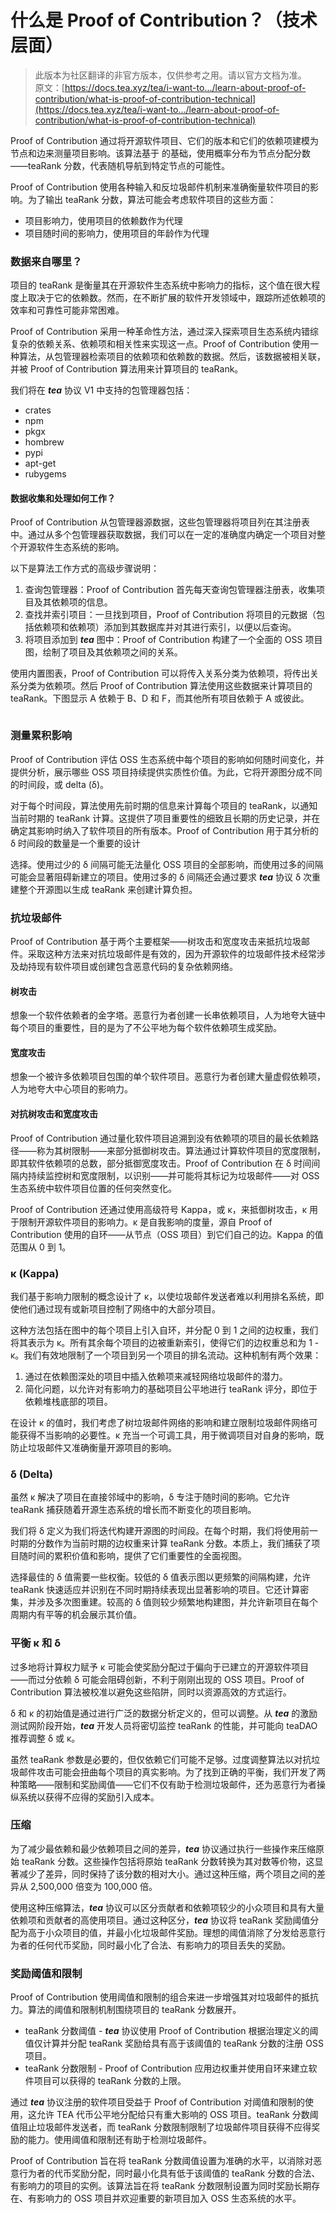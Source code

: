 # 什么是 Proof of Contribution？（技术层面）

> 此版本为社区翻译的非官方版本，仅供参考之用。请以官方文档为准。\
> 原文：[https://docs.tea.xyz/tea/i-want-to.../learn-about-proof-of-contribution/what-is-proof-of-contribution-technical](https://docs.tea.xyz/tea/i-want-to.../learn-about-proof-of-contribution/what-is-proof-of-contribution-technical)

Proof of Contribution 通过将开源软件项目、它们的版本和它们的依赖项建模为节点和边来测量项目影响。该算法基于 的基础，使用概率分布为节点分配分数——teaRank 分数，代表随机导航到特定节点的可能性。

Proof of Contribution 使用各种输入和反垃圾邮件机制来准确衡量软件项目的影响。为了输出 teaRank 分数，算法可能会考虑软件项目的这些方面：

* 项目影响力，使用项目的依赖数作为代理
* 项目随时间的影响力，使用项目的年龄作为代理

### 数据来自哪里？

项目的 teaRank 是衡量其在开源软件生态系统中影响力的指标，这个值在很大程度上取决于它的依赖数。然而，在不断扩展的软件开发领域中，跟踪所述依赖项的效率和可靠性可能非常困难。

Proof of Contribution 采用一种革命性方法，通过深入探索项目生态系统内错综复杂的依赖关系、依赖项和相关性来实现这一点。Proof of Contribution 使用一种算法，从包管理器检索项目的依赖项和依赖数的数据。然后，该数据被相关联，并被 Proof of Contribution 算法用来计算项目的 teaRank。

我们将在 _**tea**_ 协议 V1 中支持的包管理器包括：

* crates
* npm
* pkgx
* hombrew
* pypi
* apt-get
* rubygems

#### 数据收集和处理如何工作？

Proof of Contribution 从包管理器源数据，这些包管理器将项目列在其注册表中。通过从多个包管理器获取数据，我们可以在一定的准确度内确定一个项目对整个开源软件生态系统的影响。

以下是算法工作方式的高级步骤说明：

1. 查询包管理器：Proof of Contribution 首先每天查询包管理器注册表，收集项目及其依赖项的信息。
2. 查找并索引项目：一旦找到项目，Proof of Contribution 将项目的元数据（包括依赖项和依赖项）添加到其数据库并对其进行索引，以便以后查询。
3. 将项目添加到 _**tea**_ 图中：Proof of Contribution 构建了一个全面的 OSS 项目图，绘制了项目及其依赖项之间的关系。

使用内置图表，Proof of Contribution 可以将传入关系分类为依赖项，将传出关系分类为依赖项。然后 Proof of Contribution 算法使用这些数据来计算项目的 teaRank。下图显示 A 依赖于 B、D 和 F，而其他所有项目依赖于 A 或彼此。

<figure><img src="https://lh7-us.googleusercontent.com/BJO920KWVlXK3WY8E4aooYJbDTHhtQTz5AsepzGFgRcBqby2rTPKD3kQQBKdMu9ZSnw4ZGXrt4t-MSkjrCX1ruz7n5BZjhkSi4gW9gVZ9GF356jrCpLkTuSeNZcUdU9DRYDWf_3A_hdwRiPTjL4_zEw" alt=""><figcaption></figcaption></figure>

### 测量累积影响

Proof of Contribution 评估 OSS 生态系统中每个项目的影响如何随时间变化，并提供分析，展示哪些 OSS 项目持续提供实质性价值。为此，它将开源图分成不同的时间段，或 delta (δ)。

对于每个时间段，算法使用先前时期的信息来计算每个项目的 teaRank，以通知当前时期的 teaRank 计算。这提供了项目重要性的细致且长期的历史记录，并在确定其影响时纳入了软件项目的所有版本。Proof of Contribution 用于其分析的 δ 时间段的数量是一个重要的设计

选择。使用过少的 δ 间隔可能无法量化 OSS 项目的全部影响，而使用过多的间隔可能会显著阻碍新建立的项目。使用过多的 δ 间隔还会通过要求 _**tea**_ 协议 δ 次重建整个开源图以生成 teaRank 来创建计算负担。

### 抗垃圾邮件

Proof of Contribution 基于两个主要框架——树攻击和宽度攻击来抵抗垃圾邮件。采取这种方法来对抗垃圾邮件是有效的，因为开源软件的垃圾邮件技术经常涉及劫持现有软件项目或创建包含恶意代码的复杂依赖网络。

#### 树攻击

想象一个软件依赖者的金字塔。恶意行为者创建一长串依赖项目，人为地夸大链中每个项目的重要性，目的是为了不公平地为每个软件依赖项生成奖励。

#### 宽度攻击

想象一个被许多依赖项目包围的单个软件项目。恶意行为者创建大量虚假依赖项，人为地夸大中心项目的影响力。

#### 对抗树攻击和宽度攻击

Proof of Contribution 通过量化软件项目追溯到没有依赖项的项目的最长依赖路径——称为其树限制——来部分抵御树攻击。算法通过计算软件项目的宽度限制，即其软件依赖项的总数，部分抵御宽度攻击。Proof of Contribution 在 δ 时间间隔内持续监控树和宽度限制，以识别——并可能将其标记为垃圾邮件——对 OSS 生态系统中软件项目位置的任何突然变化。

Proof of Contribution 还通过使用高级符号 Kappa，或 κ，来抵御树攻击，κ 用于限制开源软件项目的影响力。κ 是自我影响的度量，源自 Proof of Contribution 使用的自环——从节点（OSS 项目）到它们自己的边。Kappa 的值范围从 0 到 1。

### κ (Kappa)

我们基于影响力限制的概念设计了 κ，以使垃圾邮件发送者难以利用排名系统，即使他们通过现有或新项目控制了网络中的大部分项目。

这种方法包括在图中的每个项目上引入自环，并分配 0 到 1 之间的边权重，我们将其表示为 κ。所有其余每个项目的边被重新索引，使得它们的边权重总和为 1 - κ。我们有效地限制了一个项目到另一个项目的排名流动。这种机制有两个效果：

1. 通过在依赖图深处的项目中插入依赖项来减轻网络垃圾邮件的潜力。
2. 简化问题，以允许对有影响力的基础项目公平地进行 teaRank 评分，即位于依赖堆栈底部的项目。

在设计 κ 的值时，我们考虑了树垃圾邮件网络的影响和建立限制垃圾邮件网络可能获得不当影响的必要性。κ 充当一个可调工具，用于微调项目对自身的影响，既防止垃圾邮件又准确衡量开源项目的影响。

### δ (Delta)

虽然 κ 解决了项目在直接邻域中的影响，δ 专注于随时间的影响。它允许 teaRank 捕获随着开源生态系统的增长而不断变化的项目影响。

我们将 δ 定义为我们将迭代构建开源图的时间段。在每个时期，我们将使用前一时期的分数作为当前时期的边权重来计算 teaRank 分数。本质上，我们捕获了项目随时间的累积价值和影响，提供了它们重要性的全面视图。

选择最佳的 δ 值需要一些权衡。较低的 δ 值表示图以更频繁的间隔构建，允许 teaRank 快速适应并识别在不同时期持续表现出显著影响的项目。它还计算密集，并涉及多次图重建。较高的 δ 值则较少频繁地构建图，并允许新项目在每个周期内有平等的机会展示其价值。

### 平衡 κ 和 δ

过多地将计算权力赋予 κ 可能会使奖励分配过于偏向于已建立的开源软件项目——而过分依赖 δ 可能会阻碍创新，不利于刚刚出现的 OSS 项目。Proof of Contribution 算法被校准以避免这些陷阱，同时以资源高效的方式运行。

δ 和 κ 的初始值是通过进行广泛的数据分析定义的，但可以调整。从 _**tea**_ 的激励测试网阶段开始，_**tea**_ 开发人员将密切监控 teaRank 的性能，并可能向 teaDAO 推荐调整 δ 或 κ。

虽然 teaRank 参数是必要的，但仅依赖它们可能不足够。过度调整算法以对抗垃圾邮件攻击可能会扭曲每个项目的真实影响。为了找到正确的平衡，我们开发了两种策略——限制和奖励阈值——它们不仅有助于检测垃圾邮件，还为恶意行为者操纵系统以获得不应得的奖励引入成本。

### 压缩

为了减少最依赖和最少依赖项目之间的差异，_**tea**_ 协议通过执行一些操作来压缩原始 teaRank 分数。这些操作包括将原始 teaRank 分数转换为其对数等价物，这显著减少了差异，同时保持了该分数的相对大小。通过这种压缩，两个项目之间的差异从 2,500,000 倍变为 100,000 倍。

使用这种压缩算法，_**tea**_ 协议可以区分贡献者和依赖项较少的小众项目和具有大量依赖项和贡献者的高使用项目。通过这种区分，_**tea**_ 协议将 teaRank 奖励阈值分配为高于小众项目的值，并最小化垃圾邮件奖励。理想的阈值消除了分发给恶意行为者的任何代币奖励，同时最小化了合法、有影响力的项目丢失的奖励。

### 奖励阈值和限制

Proof of Contribution 使用阈值和限制的组合来进一步增强其对垃圾邮件的抵抗力。算法的阈值和限制机制围绕项目的 teaRank 分数展开。

* teaRank 分数阈值 - _**tea**_ 协议使用 Proof of Contribution 根据治理定义的阈值仅计算并分配 teaRank 奖励给具有高于该阈值的 teaRank 分数的注册 OSS 项目。
* teaRank 分数限制 - Proof of Contribution 应用边权重并使用自环来建立软件项目可以获得的 teaRank 分数的上限。

通过 _**tea**_ 协议注册的软件项目受益于 Proof of Contribution 对阈值和限制的使用，这允许 TEA 代币公平地分配给只有重大影响的 OSS 项目。teaRank 分数阈值阻止垃圾邮件发送者，而 teaRank 分数限制限制了垃圾邮件项目获得不应得奖励的能力。使用阈值和限制还有助于检测垃圾邮件。

Proof of Contribution 旨在将 teaRank 分数阈值设置为准确的水平，以消除对恶意行为者的代币奖励分配，同时最小化具有低于该阈值的 teaRank 分数的合法、有影响力的项目的实例。该算法旨在将 teaRank 分数限制设置为同时奖励长期存在、有影响力的 OSS 项目并欢迎重要的新项目加入 OSS 生态系统的水平。
